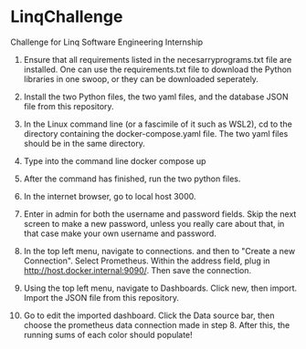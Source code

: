 # LinqChallenge
Challenge for Linq Software Engineering Internship

1. Ensure that all requirements listed in the necesarryprograms.txt file are installed. One can use the requirements.txt file to download the Python libraries in one swoop, or they can be downloaded seperately. 

2. Install the two Python files, the two yaml files, and the database JSON file from this repository. 

3. In the Linux command line (or a fascimile of it such as WSL2), cd to the directory containing the docker-compose.yaml file. The two yaml files should be in the same directory.

4. Type into the command line docker compose up

5. After the command has finished, run the two python files.

6. In the internet browser, go to local host 3000.

7. Enter in admin for both the username and password fields. Skip the next screen to make a new password, unless you really care about that, in that case make your own username and password.

8. In the top left menu, navigate to connections. and then to "Create a new Connection". Select Prometheus. Within the address field, plug in http://host.docker.internal:9090/. Then save the connection.

9. Using the top left menu, navigate to Dashboards. Click new, then import. Import the JSON file from this repository.

10. Go to edit the imported dashboard. Click the Data source bar, then choose the prometheus data connection made in step 8. After this, the running sums of each color should populate! 

   
